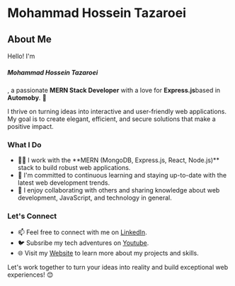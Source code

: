 <h1>Mohammad Hossein Tazaroei</h1>

<h2>About Me</h2>

Hello! I'm <h5>Mohammad Hossein Tazaroei</h5>, a passionate  <b>MERN Stack Developer</b> with a love for <b>Express.js</b>based in <b>Automoby</b>. 🚀

I thrive on turning ideas into interactive and user-friendly web applications. My goal is to create elegant, efficient, and secure solutions that make a positive impact.

<h3>What I Do</h3> 

<ul>
  <li>👨‍💻 I work with the **MERN (MongoDB, Express.js, React, Node.js)** stack to build robust web applications.</li>
  <li>🌱 I'm committed to continuous learning and staying up-to-date with the latest web development trends.</li>
  <li>💬 I enjoy collaborating with others and sharing knowledge about web development, JavaScript, and technology in general.</li>
</ul>

<h3>Let's Connect</h3>

<ul>
  <li>📫 Feel free to connect with me on <a href="dsafdasf">LinkedIn</a>.</li>
<li>🐦 Subsribe my tech adventures on <a href="dsafdasf">Youtube</a>.</li>
<li>🌐 Visit my <a href="mohammadhosseintazaroie.dev">Website</a> to learn more about my projects and skills.</li>

</ul>

Let's work together to turn your ideas into reality and build exceptional web experiences! 😊
